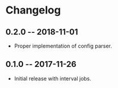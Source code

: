 # Changelog

## 0.2.0 -- 2018-11-01
- Proper implementation of config parser.

## 0.1.0 -- 2017-11-26
- Initial release with interval jobs.
